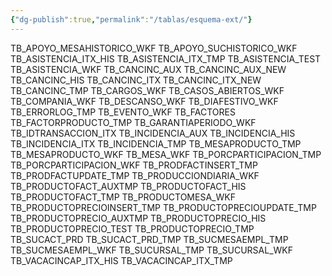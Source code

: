 ```yaml
---
{"dg-publish":true,"permalink":"/tablas/esquema-ext/"}
---
```


TB_APOYO_MESAHISTORICO_WKF
TB_APOYO_SUCHISTORICO_WKF
TB_ASISTENCIA_ITX_HIS
TB_ASISTENCIA_ITX_TMP
TB_ASISTENCIA_TEST
TB_ASISTENCIA_WKF
TB_CANCINC_AUX
TB_CANCINC_AUX_NEW
TB_CANCINC_HIS
TB_CANCINC_ITX
TB_CANCINC_ITX_NEW
TB_CANCINC_TMP
TB_CARGOS_WKF
TB_CASOS_ABIERTOS_WKF
TB_COMPANIA_WKF
TB_DESCANSO_WKF
TB_DIAFESTIVO_WKF
TB_ERRORLOG_TMP
TB_EVENTO_WKF
TB_FACTORES
TB_FACTORPRODUCTO_TMP
TB_GARANTIAPERIODO_WKF
TB_IDTRANSACCION_ITX
TB_INCIDENCIA_AUX
TB_INCIDENCIA_HIS
TB_INCIDENCIA_ITX
TB_INCIDENCIA_TMP
TB_MESAPRODUCTO_TMP
TB_MESAPRODUCTO_WKF
TB_MESA_WKF
TB_PORCPARTICIPACION_TMP
TB_PORCPARTICIPACION_WKF
TB_PRODFACTINSERT_TMP
TB_PRODFACTUPDATE_TMP
TB_PRODUCCIONDIARIA_WKF
TB_PRODUCTOFACT_AUXTMP
TB_PRODUCTOFACT_HIS
TB_PRODUCTOFACT_TMP
TB_PRODUCTOMESA_WKF
TB_PRODUCTOPRECIOINSERT_TMP
TB_PRODUCTOPRECIOUPDATE_TMP
TB_PRODUCTOPRECIO_AUXTMP
TB_PRODUCTOPRECIO_HIS
TB_PRODUCTOPRECIO_TEST
TB_PRODUCTOPRECIO_TMP
TB_SUCACT_PRD
TB_SUCACT_PRD_TMP
TB_SUCMESAEMPL_TMP
TB_SUCMESAEMPL_WKF
TB_SUCURSAL_TMP
TB_SUCURSAL_WKF
TB_VACACINCAP_ITX_HIS
TB_VACACINCAP_ITX_TMP